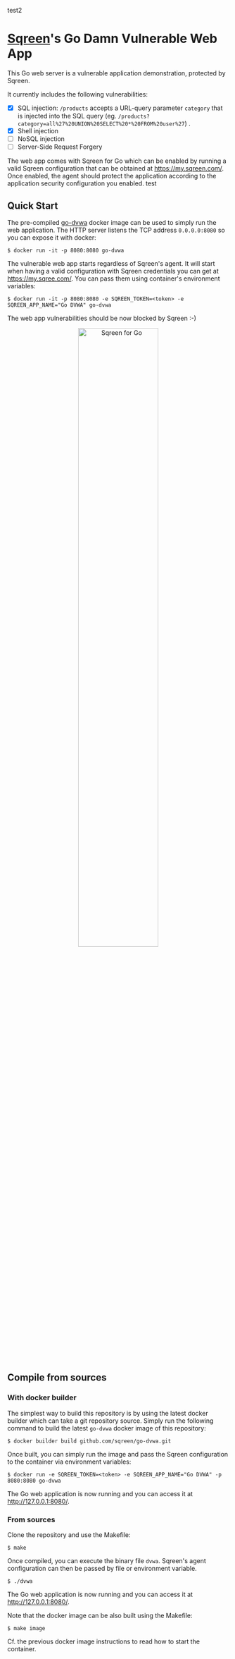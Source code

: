 test2
# [Sqreen](https://www.sqreen.com/)'s Go Damn Vulnerable Web App

This Go web server is a vulnerable application demonstration, protected by
Sqreen.

It currently includes the following vulnerabilities:

- [x] SQL injection: `/products` accepts a URL-query parameter `category` that
  is injected into the SQL query (eg. `/products?category=all%27%20UNION%20SELECT%20*%20FROM%20user%27`)
  .
- [x] Shell injection
- [ ] NoSQL injection
- [ ] Server-Side Request Forgery

The web app comes with Sqreen for Go which can be enabled by running a valid
Sqreen configuration that can be obtained at <https://my.sqreen.com/>. Once
enabled, the agent should protect the application according to the application
security configuration you enabled.
test
## Quick Start

The pre-compiled [go-dvwa](https://github.com/sqreen/go-dvwa/packages/494452)
docker image can be used to simply run the web application. The HTTP server
listens the TCP address `0.0.0.0:8080` so you can expose it with docker:

```console
$ docker run -it -p 8080:8080 go-dvwa
```

The vulnerable web app starts regardless of Sqreen's agent. It will start when
having a valid configuration with Sqreen credentials you can get at
<https://my.sqree.com/>. You can pass them using container's environment
variables:

```console
$ docker run -it -p 8080:8080 -e SQREEN_TOKEN=<token> -e SQREEN_APP_NAME="Go DVWA" go-dvwa
```

The web app vulnerabilities should be now blocked by Sqreen :-)

<p align="center">
<img width="60%" src="./doc/images/blocking-page-with-gopher.png" alt="Sqreen for Go" title="Sqreen for Go" />
</p>

## Compile from sources

### With docker builder

The simplest way to build this repository is by using the latest docker builder
which can take a git repository source. Simply run the following command to
build the latest `go-dvwa` docker image of this repository:

```console
$ docker builder build github.com/sqreen/go-dvwa.git
```

Once built, you can simply run the image and pass the Sqreen configuration to
the container via environment variables:

```console
$ docker run -e SQREEN_TOKEN=<token> -e SQREEN_APP_NAME="Go DVWA" -p 8080:8080 go-dvwa
```

The Go web application is now running and you can access it
at <http://127.0.0.1:8080/>.

### From sources

Clone the repository and use the Makefile:

```console
$ make
```

Once compiled, you can execute the binary file `dvwa`. Sqreen's agent
configuration can then be passed by file or environment variable.

```console
$ ./dvwa
```

The Go web application is now running and you can access it
at <http://127.0.0.1:8080/>.

Note that the docker image can be also built using the Makefile:

```console
$ make image
```

Cf. the previous docker image instructions to read how to start the container.
